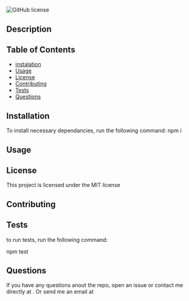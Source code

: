 # 

  ![GitHub license](https://img.shields.io/badge/license-MIT-blue.svg)

  ## Description 
  

  ## Table of Contents 
  
  * [instalation](#instalation)
  * [Usage](#usage)
  * [License](#license)
  * [Contributing](#contributing)
  * [Tests](#tests)
  * [Questions](#questions)
  
  ## Installation 
  
  To install necessary dependancies, run the following command: 
  npm i
  
  ## Usage
  
  
  
  ## License
  
  This project is licensed under the MIT license 
  
  ## Contributing
  
  
  
  ## Tests
  
  to run tests, run the following command:

  npm test

  ## Questions
  
  If you have any questions anout the repo, open an issue or contact me directly at [](https://github.com//). 
  Or send me an email at []()
